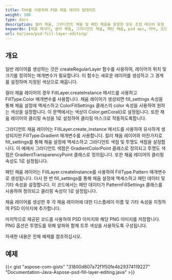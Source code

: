```yaml
---
title: 자바를 사용하여 PSD 채움 레이어 업데이트
weight: 100
type: docs
description: 컬러 채움, 그라디언트 채움 및 패턴 채움을 포함한 모든 조정 레이어 유형 사용 예제
keywords: [채움 레이어, 컬러 채움, 그라디언트 채움, 패턴 채움, psd api, 자바, 코드 샘플]
url: ko/java/psd-fill-layer-editing/
---
```


## **개요**

일반 레이어를 생성하는 것은 createRegularLayer 함수를 사용하여, 레이어의 위치 및 크기를 정의하는 매개변수가 필요합니다. 이 함수는 새로운 레이어를 생성하고 그 경계를 설정하며 지정된 색상으로 채웁니다.

컬러 채움 레이어의 경우 FillLayer.createInstance 메서드를 사용하고 FillType.Color 매개변수를 사용합니다. 채움 레이어가 생성되면 fill_settings 속성을 통해 채움 설정에 액세스하고 ColorFillSettings 클래스의 color 속성을 사용하여 원하는 색상을 설정합니다. 이 문맥에서는 색상이 Color.getCoral()로 설정됩니다. 또한 채움 레이어의 클리핑 속성을 1로 설정하여 클리핑 마스크로 작동하도록합니다.

그라디언트 채움 레이어는 FillLayer.create_instance 메서드를 사용하여 유사하게 생성되지만 FillType.Gradient 매개변수를 사용합니다. 컬러 채움 레이어와 마찬가지로 fill_settings를 통해 채움 설정에 액세스하고 그라디언트 색점 및 투명도 색점을 설정합니다. 이 예에서 그라디언트 색점은 GradientColorPoint 클래스로 정의되고 투명도 색점은 GradientTransparencyPoint 클래스로 정의됩니다. 또한 채움 레이어의 클리핑 속성도 1로 설정됩니다.

패턴 채움 레이어는 FillLayer.createInstance를 사용하여 FillType.Pattern 매개변수로 생성됩니다. 다시 한 번 fill_settings를 통해 채움 설정에 액세스하고 패턴 데이터 및 기타 속성을 설정합니다. 이 코드에서는 패턴 데이터가 PatternFillSettings 클래스를 사용하여 정의되고 클리핑 속성이 1로 설정됩니다.

채움 레이어를 생성한 후 각 채움 레이어에 대한 디스플레이 이름 및 기타 속성을 지정하여 PSD 이미지에 추가합니다.

마지막으로 제공된 코드를 사용하여 PSD 이미지와 해당 PNG 이미지를 저장합니다. PNG 옵션은 투명도를 위해 알파와 함께 트루 색상을 사용하도록 구성됩니다.

자세한 내용은 전체 예제를 참조하십시오.

## **예제**
{{< gist "aspose-com-gists" "31800d807a72f1f50fe4b29374119227" "Documentation-Java-Aspose-psd-fill-layer-editing.java" >}}
